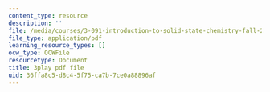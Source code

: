 ```yaml
---
content_type: resource
description: ''
file: /media/courses/3-091-introduction-to-solid-state-chemistry-fall-2018/36ffa8c5d8c45f75ca7b7ce0a88896af_4EcVts56MCU.pdf
file_type: application/pdf
learning_resource_types: []
ocw_type: OCWFile
resourcetype: Document
title: 3play pdf file
uid: 36ffa8c5-d8c4-5f75-ca7b-7ce0a88896af
---
```

